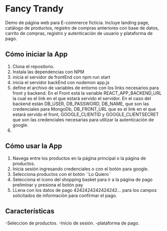 # Fancy Trandy
Demo de página web para E-commerce ficticia. Incluye landing page, catálogo de productos, registro de compras anteriores con base de datos, carrito de compras, registro y autenticación de usuario y plataforma de pago.
## Cómo iniciar la App
1. Clona el repositorio.
2. Instala las dependencias con NPM 
3. inicia el servidor de frontEnd con npm run start
4. inicia el servidor backEnd con nodemon app.js
5. define el archivo de variables de entorno con los links necesarios para front y backend. En el Front está la variable REACT_APP_BACKEND_URL la cual es el link en el que estará servido el servidor. En el caso del backend están DB_USER, DB_PASSWORD, DB_NAME, que son las credenciales para MongoDb, DB_FRONT_URL que es el link en el que estará servido el front, GOOGLE_CLIENTID y GOOGLE_CLIENTSECRET que son las credenciales necesarias para utilizar la autenticación de google.
6.
## Cómo usar la App
1. Navega entre los productos en la página principal o la página de productos.
2. Inicia sesión ingresando credenciales o con el botón para google.
3. Selecciona productos con el botón ¨Lo Quiero¨
4. Selecciona el ícono del shopping basket para ir a la página de pago preliminar y presiona el botón pay
5. LLena con los datos de pago 4242424242424242...  para los campos solicitados de información para confirmar el pago.
## Características
-Seleccion de productos.
-Inicio de sesión.
-plataforma de pago.
